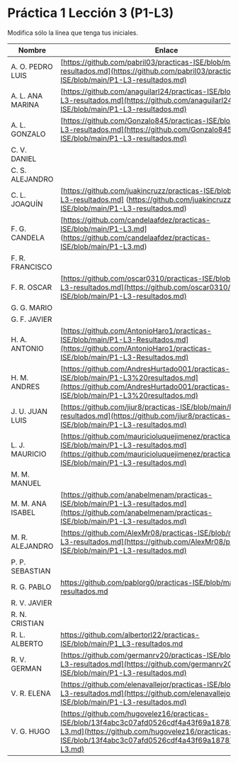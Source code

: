 # Práctica 1 Lección 3 (P1-L3)

Modifica sólo la línea que tenga tus iniciales.

| Nombre       | Enlace                                                                   |
| --------------- | ---------------------------------------------------------- |
| A. O. PEDRO LUIS | [https://github.com/pabril03/practicas-ISE/blob/main/P1-L3-resultados.md](https://github.com/pabril03/practicas-ISE/blob/main/P1-L3-resultados.md)                                                           |
| A. L. ANA MARINA | [https://github.com/anaguilarl24/practicas-ISE/blob/main/P1-L3-resultados.md](https://github.com/anaguilarl24/practicas-ISE/blob/main/P1-L3-resultados.md)                                                       |
| A. L. GONZALO | [https://github.com/Gonzalo845/practicas-ISE/blob/main/P1-L3-resultados.md](https://github.com/Gonzalo845/practicas-ISE/blob/main/P1-L3-resultados.md)                                                          |
| C. V. DANIEL | <!--enlace-->                                                           |
| C. S. ALEJANDRO | <!--enlace-->                                                           |
| C. L. JOAQUÍN | [https://github.com/juakincruzz/practicas-ISE/blob/main/P1-L3-resultados.md] (https://github.com/juakincruzz/practicas-ISE/blob/main/P1-L3-resultados.md) |
| F. G. CANDELA | [https://github.com/candelaafdez/practicas-ISE/blob/main/P1-L3.md] (https://github.com/candelaafdez/practicas-ISE/blob/main/P1-L3.md) |
| F. R. FRANCISCO | <!--enlace-->                                                           |
| F. R. OSCAR | [https://github.com/oscar0310/practicas-ISE/blob/main/P1-L3-resultados.md](https://github.com/oscar0310/practicas-ISE/blob/main/P1-L3-resultados.md)                                                          |
| G. G. MARIO | <!--enlace-->                                                           |
| G. F. JAVIER | <!--enlace-->                                                           |
| H. A. ANTONIO | [https://github.com/AntonioHaro1/practicas-ISE/blob/main/P1-L3-Resultados.md](https://github.com/AntonioHaro1/practicas-ISE/blob/main/P1-L3-Resultados.md)                                                          |
| H. M. ANDRES | [https://github.com/AndresHurtado001/practicas-ISE/blob/main/P1-L3%20resultados.md](https://github.com/AndresHurtado001/practicas-ISE/blob/main/P1-L3%20resultados.md)                                                           |
| J. U. JUAN LUIS | [https://github.com/jiur8/practicas-ISE/blob/main/P1-L3-resultados.md](https://github.com/jiur8/practicas-ISE/blob/main/P1-L3-resultados.md)                                                           |
| L. J. MAURICIO | [https://github.com/mauricioluquejimenez/practicas-ISE/blob/main/P1-L3-resultados.md](https://github.com/mauricioluquejimenez/practicas-ISE/blob/main/P1-L3-resultados.md) |
| M. M. MANUEL | <!--enlace-->                                                           |
| M. M. ANA ISABEL | [https://github.com/anabelmenam/practicas-ISE/blob/main/P1-L3-resultados.md](https://github.com/anabelmenam/practicas-ISE/blob/main/P1-L3-resultados.md)                                                           |
| M. R. ALEJANDRO | [https://github.com/AlexMr08/practicas-ISE/blob/main/P1-L3-resultados.md](https://github.com/AlexMr08/practicas-ISE/blob/main/P1-L3-resultados.md)                                                           |
| P. P. SEBASTIAN | <!--enlace-->                                                           |
| R. G. PABLO | https://github.com/pablorg0/practicas-ISE/blob/main/P1-L3-resultados.md  |
| R. V. JAVIER | <!--enlace-->                                                           |
| R. N. CRISTIAN | <!--enlace-->                                                           |
| R. L. ALBERTO | https://github.com/albertorl22/practicas-ISE/blob/main/P1_L3-resultados.md |
| R. V. GERMAN | [https://github.com/germanrv20/practicas-ISE/blob/main/P1-L3-resultados.md](https://github.com/germanrv20/practicas-ISE/blob/main/P1-L3-resultados.md) |                                                 |
| V. R. ELENA |[https://github.com/elenavallejor/practicas-ISE/blob/main/P1-L3-resultados.md](https://github.com/elenavallejor/practicas-ISE/blob/main/P1-L3-resultados.md) |
| V. G. HUGO | [https://github.com/hugovelez16/practicas-ISE/blob/13f4abc3c07afd0526cdf4a43f69a1878718cfef/P1-L3.md](https://github.com/hugovelez16/practicas-ISE/blob/13f4abc3c07afd0526cdf4a43f69a1878718cfef/P1-L3.md) |
